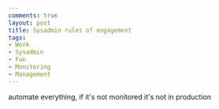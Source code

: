 ```yaml
---
comments: true
layout: post
title: Sysadmin rules of engagement
tags:
- Work
- Sysadmin
- Fun
- Monitoring
- Management
---
```


automate everything, if it's not monitored it's not in production
